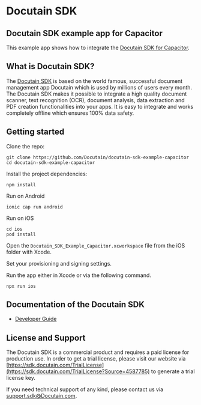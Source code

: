 # Docutain SDK

## Docutain SDK example app for Capacitor

This example app shows how to integrate the [Docutain SDK for Capacitor](https://sdk.Docutain.com).

## What is Docutain SDK?

The [Docutain SDK](https://SDK.docutain.com) is based on the world famous, successful document management app Docutain which is used by millions of users every month. The Docutain SDK makes it possible to integrate a high quality document scanner, text recognition (OCR), document analysis, data extraction and PDF creation functionalities into your apps. It is easy to integrate and works completely offline which ensures 100% data safety.

## Getting started

Clone the repo:

```
git clone https://github.com/Docutain/docutain-sdk-example-capacitor
cd docutain-sdk-example-capacitor
```

Install the project dependencies:

```
npm install
```

Run on Android

```
ionic cap run android
```

Run on iOS

```
cd ios
pod install
```

Open the `Docutain_SDK_Example_Capacitor.xcworkspace` file from the iOS folder with Xcode.

Set your provisioning and signing settings.

Run the app either in Xcode or via the following command.

```
npx run ios
```

## Documentation of the Docutain SDK

- [Developer Guide](https://docs.docutain.com/docs/capacitor/intro)

## License and Support

The Docutain SDK is a commercial product and requires a paid license for production use. In order to get a trial license, please visit our website via [https://sdk.docutain.com/TrialLicense](https://sdk.docutain.com/TrialLicense?Source=4587785) to generate a trial license key. 

If you need technical support of any kind, please contact us via [support.sdk@Docutain.com](mailto:support.sdk@Docutain.com).





